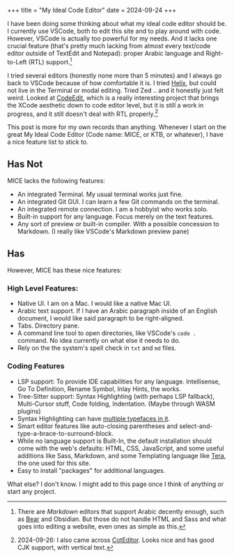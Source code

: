 +++
title = "My Ideal Code Editor"
date = 2024-09-24
+++

I have been doing some thinking about what my ideal code editor should be. I currently use VSCode, both to edit this site and to play around with code. However, VSCode is actually too powerful for my needs. And it lacks one crucial feature (that's pretty much lacking from almost every text/code editor outside of TextEdit and Notepad): proper Arabic language and Right-to-Left (RTL) support.[^rtl]

[^rtl]: There are *Markdown* editors that support Arabic decently enough, such as [Bear](https://bear.app) and Obsidian. But those do not handle HTML and Sass and what goes into editing a website, even ones as simple as this.

I tried several editors (honestly none more than 5 minutes) and I always go back to VSCode because of how comfortable it is. I tried [Helix](https://helix-editor.com), but could not live in the Terminal or modal editing. Tried Zed .. and it honestly just felt weird. Looked at [CodeEdit](https://www.codeedit.app), which is a really interesting project that brings the XCode aesthetic down to code editor level, but it is still a work in progress, and it still doesn't deal with RTL properly.[^cot]

[^cot]: 2024-09-26: I also came across [CotEditor](https://coteditor.com). Looks nice and has good CJK support, with vertical text.

This post is more for my own records than anything. Whenever I start on the great My Ideal Code Editor (Code name: MICE, or KTB, or whatever), I have a nice feature list to stick to.

## Has Not

MICE lacks the following features:

- An integrated Terminal. My usual terminal works just fine.
- An integrated Git GUI. I can learn a few Git commands on the terminal.
- An integrated remote connection. I am a hobbyist who works solo.
- Built-in support for any language. Focus merely on the text features.
- Any sort of preview or built-in compiler. With a possible concession to Markdown. (I really like VSCode's Markdown preview pane)

## Has

However, MICE has these nice features:

### High Level Features:
- Native UI. I am on a Mac. I would like a native Mac UI.
- Arabic text support. If I have an Arabic paragraph inside of an English document, I would like said paragraph to be right-aligned.
- Tabs. Directory pane. 
- A command line tool to open directories, like VSCode's `code .` command. No idea currently on what else it needs to do.
- Rely on the the system's spell check in `txt` and `md` files.

### Coding Features
- LSP support: To provide IDE capabilities for any language. Intellisense, Go To Definition, Rename Symbol, Inlay Hints, the works.
- Tree-Sitter support: Syntax Highlighting (with perhaps LSP fallback), Multi-Cursor stuff, Code folding, Indentation. (Maybe through WASM plugins)
- Syntax Highlighting can have [multiple typefaces in it](https://monaspace.githubnext.com). 
- Smart editor features like auto-closing parentheses and select-and-type-a-brace-to-surround-block.
- While no language support is Built-In, the default installation should come with the web's defaults: HTML, CSS, JavaScript, and some useful additions like Sass, Markdown, and some Templating language like [Tera](https://keats.github.io/tera/), the one used for this site.
- Easy to install "packages" for additional languages.

What else? I don't know. I might add to this page once I think of anything or start any project.
